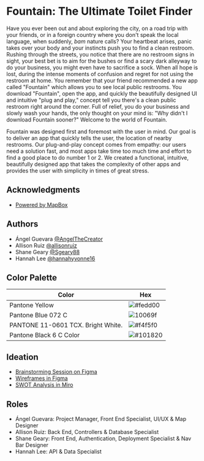 # Fountain: The Ultimate Toilet Finder

Have you ever been out and about exploring the city, on a road trip with your friends, or in a foreign country where you don't speak the local language, when suddenly, *bam* nature calls? Your heartbeat arises, panic takes over your body and your instincts push you to find a clean restroom. Rushing through the streets, you notice that there are no restroom signs in sight, your best bet is to aim for the bushes or find a scary dark alleyway to do your business, you might even have to sacrifice a sock. When all hope is lost, during the intense moments of confusion and regret for not using the restroom at home. You remember that your friend recommended a new app called "Fountain" which allows you to see local public restrooms. You download "Fountain", open the app, and quickly the beautifully designed UI and intuitive "plug and play," concept tell you there's a clean public restroom right around the corner. Full of relief, you do your business and slowly wash your hands, the only thought on your mind is: "Why didn't I download Fountain sooner?"  Welcome to the world of Fountain. 

Fountain was designed first and foremost with the user in mind. Our goal is to deliver an app that quickly tells the user, the location of nearby restrooms. Our plug-and-play concept comes from empathy: our users need a solution fast, and most apps take time too much time and effort to find a good place to do number 1 or 2. We created a functional, intuitive, beautifully designed app that takes the complexity of other apps and provides the user with simplicity in times of great stress. 



## Acknowledgments

 - [Powered by MapBox](https://www.mapbox.com/)


## Authors

- Ángel Guevara [@AngelTheCreator](https://github.com/AngelTheCreator) 
- Allison Ruiz [@allisonruiz](https://github.com/allisonruiz)
- Shane Geary [@Sgeary88](https://github.com/Sgeary88)
- Hannah Lee [@hannahyvonne16](https://github.com/hannahyvonne16)

## Color Palette

| Color             | Hex                                                                |
| ----------------- | ------------------------------------------------------------------ |
| Pantone Yellow | ![#fedd00](https://via.placeholder.com/10/fedd00?text=+)  |
| Pantone Blue 072 C | ![10069f](https://via.placeholder.com/10/10069f?text=+) |
| PANTONE 11-0601 TCX. Bright White. | ![#f4f5f0](https://via.placeholder.com/10/f4f5f0?text=+)  |
| Pantone Black 6 C Color | ![#101820](https://via.placeholder.com/10/101820?text=+) |


## Ideation

- [Brainstorming Session on Figma](https://www.figma.com/file/zURqCDAv3jBWrScEcvLb0t/Milestone-Project-Part-III?node-id=0%3A1)
- [Wireframes in Figma](https://www.figma.com/file/mcy29lY9X982Ms6RcObdAc/Fountain-Wireframe)
- [SWOT Analysis in Miro](https://miro.com/welcomeonboard/TG1OUEFnaVhEY3BjTmFXMWdvY1dpR09GM1d3YWJITnNMT0NZdGpJbkhXZ0p3RU1zOW9uUU1xWExjNVRZNExiYnwzNDU4NzY0NTM1NDg0MzY0ODUyfDI=?share_link_id=394841212441)


## Roles

- Ángel Guevara: Project Manager, Front End Specialist, UI/UX & Map Designer
- Allison Ruiz: Back End, Controllers & Database Specialist
- Shane Geary: Front End, Authentication, Deployment Specialist & Nav Bar Designer
- Hannah Lee: API & Data Specialist

